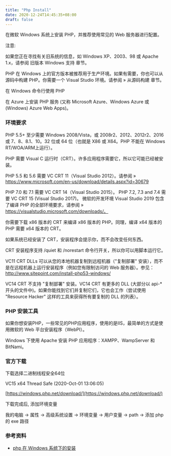```yaml
---
title: "Php Install"
date: 2020-12-24T14:45:35+08:00
draft: false
---
```


在微软 Windows 系统上安装 PHP，并推荐使用常见的 Web 服务器进行配置。

注意:

如果您正在寻找有关旧系统的信息，如 Windows XP、2003、98 或 Apache 1.x，请参阅 旧版本 Windows 支持 章节。

PHP 在 Windows 上的官方版本被推荐用于生产环境。如果有需要，你也可以从源码中构建 PHP。你需要一个 Visual Studio 环境。请参阅 » 从源码构建 章节。

在 Windows 命令行使用 PHP

在 Azure 上安装 PHP 服务 (又称 Microsoft Azure、Windows Azure 或 (Windows) Azure Web Apps)。


### 环境要求

PHP 5.5+ 至少需要 Windows 2008/Vista，或 2008r2、2012、2012r2、2016 或 7、8、8.1、10。32 位或 64 位（也就是 X86 或 X64。PHP 不能在 Windows RT/WOA/ARM上运行）。

PHP 需要 Visual C 运行时（CRT）。许多应用程序需要它，所以它可能已经被安装。

PHP 5.5 和 5.6 需要 VC CRT 11（Visual Studio 2012）。请参阅 » https://www.microsoft.com/en-us/download/details.aspx?id=30679

PHP 7.0 和 7.1 需要 VC CRT 14（Visual Studio 2015）。 PHP 7.2, 7.3 and 7.4 需要 VC CRT 15 (Visual Studio 2017)。 微软的开发环境 Visual Studio 2019 包含了编译 PHP 的全部环境要求，请参阅 » https://visualstudio.microsoft.com/downloads/。

你需要下载 x86 版本的 CRT 来编译 x86 版本的 PHP。同理，编译 x64 版本的 PHP 需要 x64 版本的 CRT。

如果系统已经安装了 CRT，安装程序会提示你，而不会改变任何东西。

CRT 安装程序支持 /quiet 和 /norestart 命令行开关，所以你可以用脚本运行它。

VC11 CRT DLLs 可以从您的本地机器复制到远程机器（"复制部署" 安装），而不是在远程机器上运行安装程序（例如您有限制访问的 Web 服务器）。参见：http://www.sitepoint.com/install-php53-windows/

VC14 CRT 不支持 "复制部署" 安装。VC14 CRT 有更多的 DLL (大部分以 api-* 开头的文件中)。如果你能找到它们并复制它们，它也会工作（尝试使用 "Resource Hacker" 这样的工具来获得所有要复制的 DLL 的列表）。

### PHP 安装工具

如果你想安装PHP，一些常见的PHP应用程序，使用的是IIS，最简单的方式是使用微软的 Web 平台安装程序（WebPI）。

Windows 下使用 Apache 安装 PHP 应用程序：XAMPP、WampServer 和 BitNami。

### 官方下载

下载选择二进制线程安全64位


VC15 x64 Thread Safe (2020-Oct-01 13:06:05)

[https://windows.php.net/download/](https://windows.php.net/download/)


下载完成后, 添加环境变量

我的电脑 -> 属性 -> 高级系统设置 -> 环境变量 -> 用户变量 -> path  -> 添加 php 的 exe 路径

### 参考资料

- [php 在 Windows 系统下的安装 ](https://www.php.net/manual/zh/install.windows.php)